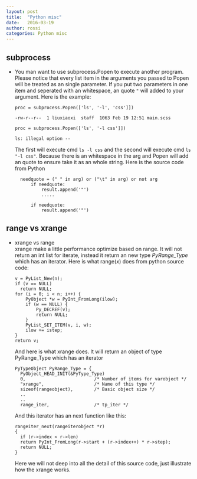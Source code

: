 ```yaml
---
layout: post
title:  "Python misc"
date:   2016-03-19
author: rossi
categories: Python misc
---
```


subprocess
----
* You man want to use subprocess.Popen to execute another program. Please notice that every list item in the arguments you passed to Popen will be treated as an single parameter. If you put two parameters in one item and seperated with an whitespace, an quote `"` will added to your argument. Here is the example:

      proc = subprocess.Popen(['ls', '-l', 'css']])

	  -rw-r--r--  1 liuxiaoxi  staff  1063 Feb 19 12:51 main.scss

	  proc = subprocess.Popen(['ls', '-l css']])

	  ls: illegal option --  

  The first will execute cmd `ls -l css` and the second will execute cmd `ls "-l css"`. Because there is an whitespace in the arg and Popen will add an quote to ensure take it as an whole string. Here is the source code from Python

		needquote = (" " in arg) or ("\t" in arg) or not arg
			if needquote:
				result.append('"')
				.....

			if needquote:
				result.append('"')

range vs xrange
-----
* xrange vs range<br>xrange make a little performance optimize based on range. It will not return an int list for iterate, instead it return an new type *PyRange_Type* which has an iterator. Here is what range(*x*) does from python source code:

      v = PyList_New(n);
      if (v == NULL)
        return NULL;
	  for (i = 0; i < n; i++) {
		  PyObject *w = PyInt_FromLong(ilow);
		  if (w == NULL) {
			  Py_DECREF(v);
			  return NULL;
		  }
		  PyList_SET_ITEM(v, i, w);
		  ilow += istep;
	  }
	  return v;

  And here is what xrange does. It will return an object of type PyRange_Type which has an iterator


      PyTypeObject PyRange_Type = {                                                                                        
	    PyObject_HEAD_INIT(&PyType_Type)                                                                                 
	    0,                          /* Number of items for varobject */
	    "xrange",                   /* Name of this type */
	    sizeof(rangeobject),        /* Basic object size */
		..
		..
		range_iter,                 /* tp_iter */

  And this iterator has an next function like this:

      rangeiter_next(rangeiterobject *r)
	  {
        if (r->index < r->len)
		return PyInt_FromLong(r->start + (r->index++) * r->step);
		return NULL;
	  }

  Here we will not deep into all the detail of this source code, just illustrate how the xrange works.
